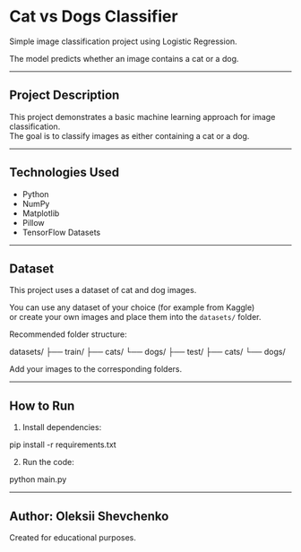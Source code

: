 # Cat vs Dogs Classifier

Simple image classification project using Logistic Regression.

The model predicts whether an image contains a cat or a dog.

---

## Project Description

This project demonstrates a basic machine learning approach for image classification.  
The goal is to classify images as either containing a cat or a dog.

---

## Technologies Used

- Python
- NumPy
- Matplotlib
- Pillow
- TensorFlow Datasets

---

## Dataset

This project uses a dataset of cat and dog images.

You can use any dataset of your choice (for example from Kaggle)  
or create your own images and place them into the `datasets/` folder.

Recommended folder structure:

datasets/ 
├── train/ 
  ├── cats/ 
  └── dogs/ 
├── test/ 
  ├── cats/ 
  └── dogs/

Add your images to the corresponding folders.

---

## How to Run

1. Install dependencies:

pip install -r requirements.txt

2. Run the code:

python main.py

---

## Author: Oleksii Shevchenko

Created for educational purposes.
